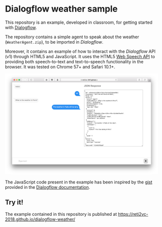 # Dialogflow weather sample

This repository is an example, developed in classroom, for getting started with [Dialogflow](https://dialogflow.com).

The repository contains a simple agent to speak about the weather (`WeatherAgent.zip`), to be imported in _Dialogflow_.

Moreover, it contains an example of how to interact with the _Dialogflow_ API (v1) through HTML5 and JavaScript. It uses the HTML5 [Web Speech API](https://developer.mozilla.org/en-US/docs/Web/API/Web_Speech_API) to providing both speech-to-text and text-to-speech functionality in the browser. It was tested on Chrome 57+ and Safari 10.1+.

![Screenshot of the example](screenshot.png "The example webpage for speaking with api.ai")

The JavaScript code present in the example has been inspired by the [gist](https://gist.github.com/Gugic/cfc008599fa9a82eeba4127648009132) provided in the [Dialogflow documentation](https://dialogflow.com/docs).

## Try it!

The example contained in this repository is published at https://reti2vc-2018.github.io/dialogflow-weather/
